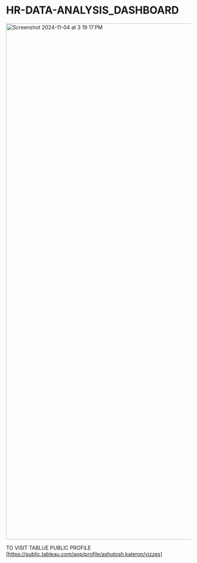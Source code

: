 # HR-DATA-ANALYSIS_DASHBOARD

<img width="1402" alt="Screenshot 2024-11-04 at 3 19 17 PM" src="https://github.com/user-attachments/assets/f4468752-8221-4ab0-bbc8-a7934d39d2d0">

TO VISIT TABLUE PUBLIC PROFILE
[https://public.tableau.com/app/profile/ashutosh.kaleron/vizzes]
